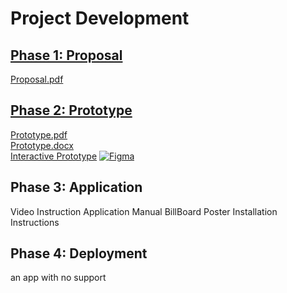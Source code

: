 # Project Development
## [Phase 1: Proposal](https://github.com/MintedKitten/ReadMe/tree/main/Documents/Phase%201)
[Proposal.pdf](https://github.com/MintedKitten/ReadMe/blob/main/Documents/Phase%201/Project%20Proposal.pdf)
## [Phase 2: Prototype](https://github.com/MintedKitten/ReadMe/tree/main/Documents/Phase%202)
[Prototype.pdf](https://github.com/MintedKitten/ReadMe/blob/main/Documents/Phase%202/Read%20me%20Prototype.pdf)\
[Prototype.docx](https://github.com/MintedKitten/ReadMe/blob/main/Documents/Phase%202/Read%20me%20Prototype.docx)\
[Interactive Prototype](https://www.figma.com/proto/2EUbTXgLlOTit0UvN75fhz/App-UI?node-id=0%3A1&scaling=scale-down&starting-point-node-id=135%3A1918)
 [![Figma](https://img.shields.io/badge/Figma-F24E1E?style=for-the-badge&logo=figma&logoColor=white)](https://www.figma.com/proto/2EUbTXgLlOTit0UvN75fhz/App-UI?node-id=0%3A1&scaling=scale-down&starting-point-node-id=135%3A1918)
## Phase 3: Application
Video Instruction
Application Manual
BillBoard Poster
Installation Instructions
## Phase 4: Deployment
an app with no support

